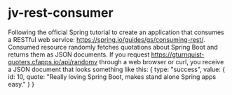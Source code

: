 # jv-rest-consumer
Following the official Spring tutorial to create an application that consumes a RESTful web service: https://spring.io/guides/gs/consuming-rest/. 
Consumed resource randomly fetches quotations about Spring Boot and returns them as JSON documents. If you request https://gturnquist-quoters.cfapps.io/api/randomv through a web browser or curl, you receive a JSON document that looks something like this:
{
   type: "success",
   value: {
      id: 10,
      quote: "Really loving Spring Boot, makes stand alone Spring apps easy."
   }
}
